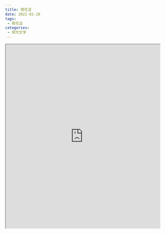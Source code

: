 ```yaml
---
title: 荷花淀
date: 2022-02-28
tags:
 - 荷花淀
categories:
 - 现代文学
---
```




<iframe src="https://study-doc.yourtools.icu/pdf/web/viewer.html?file=https://vkceyugu.cdn.bspapp.com/VKCEYUGU-e9075d72-0451-48df-afe1-d46932ae4554/62fa080e-130c-41f2-9719-5456248cf448.pdf" width="100%" height="600px"></iframe>
